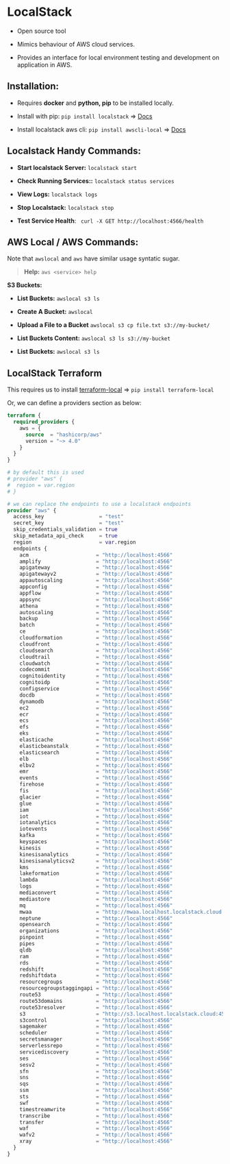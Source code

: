 # LocalStack

- Open source tool

- Mimics behaviour of AWS cloud services.

- Provides an interface for local environment testing and development on application in AWS.

## Installation:

- Requires **docker** and **python, pip** to be installed locally.

- Install with pip: ``pip install localstack`` => [Docs](https://pypi.org/project/localstack/)

- Install localstack aws cli: ``pip install awscli-local`` => [Docs](https://pypi.org/project/awscli-local/)


## Localstack Handy Commands:

- **Start localstack Server:** ``localstack start``

- **Check Running Services::** ``localstack status services``

- **View Logs:** ``localstack logs``

- **Stop Localstack:** ``localstack stop``

- **Test Service Health**: `` curl -X GET http://localhost:4566/health``



## AWS Local / AWS Commands:

Note that `awslocal` and `aws` have similar usage syntatic sugar.

> **Help:** ``aws <service> help``

**S3 Buckets:**

- **List Buckets:** ``awslocal s3 ls``

- **Create A Bucket:** ``awslocal ``

- **Upload a File to a Bucket** ``awslocal s3 cp file.txt s3://my-bucket/``

- **List Buckets Content:** ``awslocal s3 ls s3://my-bucket``

- **List Buckets:** ``awslocal s3 ls``

## LocalStack Terraform

This requires us to install [terraform-local](https://github.com/localstack/terraform-local) => ``pip install terraform-local``

Or, we can define a providers section as below:

```tf
terraform {
  required_providers {
    aws = {
      source  = "hashicorp/aws"
      version = "~> 4.0"
    }
  }
}

# by default this is used
# provider "aws" {
#  region = var.region
# }

# we can replace the endpoints to use a localstack endpoints
provider "aws" {
  access_key                  = "test"
  secret_key                  = "test"
  skip_credentials_validation = true
  skip_metadata_api_check     = true
  region                      = var.region
  endpoints {
    acm                      = "http://localhost:4566"
    amplify                  = "http://localhost:4566"
    apigateway               = "http://localhost:4566"
    apigatewayv2             = "http://localhost:4566"
    appautoscaling           = "http://localhost:4566"
    appconfig                = "http://localhost:4566"
    appflow                  = "http://localhost:4566"
    appsync                  = "http://localhost:4566"
    athena                   = "http://localhost:4566"
    autoscaling              = "http://localhost:4566"
    backup                   = "http://localhost:4566"
    batch                    = "http://localhost:4566"
    ce                       = "http://localhost:4566"
    cloudformation           = "http://localhost:4566"
    cloudfront               = "http://localhost:4566"
    cloudsearch              = "http://localhost:4566"
    cloudtrail               = "http://localhost:4566"
    cloudwatch               = "http://localhost:4566"
    codecommit               = "http://localhost:4566"
    cognitoidentity          = "http://localhost:4566"
    cognitoidp               = "http://localhost:4566"
    configservice            = "http://localhost:4566"
    docdb                    = "http://localhost:4566"
    dynamodb                 = "http://localhost:4566"
    ec2                      = "http://localhost:4566"
    ecr                      = "http://localhost:4566"
    ecs                      = "http://localhost:4566"
    efs                      = "http://localhost:4566"
    eks                      = "http://localhost:4566"
    elasticache              = "http://localhost:4566"
    elasticbeanstalk         = "http://localhost:4566"
    elasticsearch            = "http://localhost:4566"
    elb                      = "http://localhost:4566"
    elbv2                    = "http://localhost:4566"
    emr                      = "http://localhost:4566"
    events                   = "http://localhost:4566"
    firehose                 = "http://localhost:4566"
    fis                      = "http://localhost:4566"
    glacier                  = "http://localhost:4566"
    glue                     = "http://localhost:4566"
    iam                      = "http://localhost:4566"
    iot                      = "http://localhost:4566"
    iotanalytics             = "http://localhost:4566"
    iotevents                = "http://localhost:4566"
    kafka                    = "http://localhost:4566"
    keyspaces                = "http://localhost:4566"
    kinesis                  = "http://localhost:4566"
    kinesisanalytics         = "http://localhost:4566"
    kinesisanalyticsv2       = "http://localhost:4566"
    kms                      = "http://localhost:4566"
    lakeformation            = "http://localhost:4566"
    lambda                   = "http://localhost:4566"
    logs                     = "http://localhost:4566"
    mediaconvert             = "http://localhost:4566"
    mediastore               = "http://localhost:4566"
    mq                       = "http://localhost:4566"
    mwaa                     = "http://mwaa.localhost.localstack.cloud:4566"
    neptune                  = "http://localhost:4566"
    opensearch               = "http://localhost:4566"
    organizations            = "http://localhost:4566"
    pinpoint                 = "http://localhost:4566"
    pipes                    = "http://localhost:4566"
    qldb                     = "http://localhost:4566"
    ram                      = "http://localhost:4566"
    rds                      = "http://localhost:4566"
    redshift                 = "http://localhost:4566"
    redshiftdata             = "http://localhost:4566"
    resourcegroups           = "http://localhost:4566"
    resourcegroupstaggingapi = "http://localhost:4566"
    route53                  = "http://localhost:4566"
    route53domains           = "http://localhost:4566"
    route53resolver          = "http://localhost:4566"
    s3                       = "http://s3.localhost.localstack.cloud:4566"
    s3control                = "http://localhost:4566"
    sagemaker                = "http://localhost:4566"
    scheduler                = "http://localhost:4566"
    secretsmanager           = "http://localhost:4566"
    serverlessrepo           = "http://localhost:4566"
    servicediscovery         = "http://localhost:4566"
    ses                      = "http://localhost:4566"
    sesv2                    = "http://localhost:4566"
    sfn                      = "http://localhost:4566"
    sns                      = "http://localhost:4566"
    sqs                      = "http://localhost:4566"
    ssm                      = "http://localhost:4566"
    sts                      = "http://localhost:4566"
    swf                      = "http://localhost:4566"
    timestreamwrite          = "http://localhost:4566"
    transcribe               = "http://localhost:4566"
    transfer                 = "http://localhost:4566"
    waf                      = "http://localhost:4566"
    wafv2                    = "http://localhost:4566"
    xray                     = "http://localhost:4566"
  }
}
```